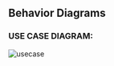 ## Behavior Diagrams

### USE CASE DIAGRAM:

![usecase](https://user-images.githubusercontent.com/62583721/153251520-1490ec62-3b94-4256-8672-5ccc7bfbdf7e.jpg)
